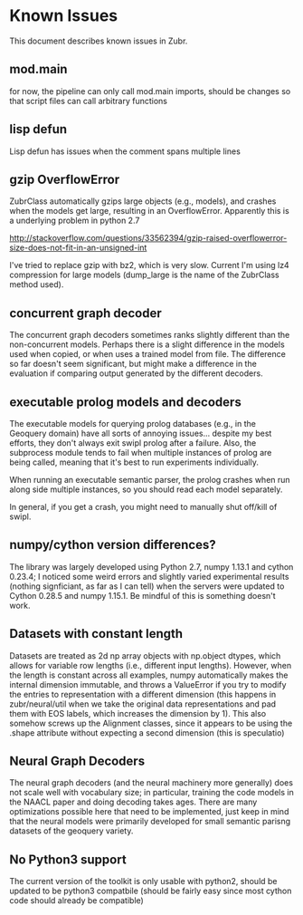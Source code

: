 Known Issues
============

This document describes known issues in Zubr. 

mod.main
----------------------------------

for now, the pipeline can only call mod.main imports, should be changes
so that script files can call arbitrary functions 

lisp defun
------------------------------------
Lisp defun has issues when the comment spans multiple lines

gzip OverflowError
-------------------------------------

ZubrClass automatically gzips large objects (e.g., models), and
crashes when the models get large, resulting in an
OverflowError. Apparently this is a underlying problem in python 2.7 

http://stackoverflow.com/questions/33562394/gzip-raised-overflowerror-size-does-not-fit-in-an-unsigned-int

I've tried to replace gzip with bz2, which is very slow. Current I'm
using lz4 compression for large models (dump_large is the name of the
ZubrClass method used). 

concurrent graph decoder
---------------------------------------
The concurrent graph decoders sometimes ranks slightly different than
the non-concurrent models. Perhaps there is a slight difference in the
models used when copied, or when uses a trained model from file. The
difference so far doesn't seem significant, but might make a
difference in the evaluation if comparing output generated by the
different decoders.

executable prolog models and decoders
----------------------------------------
The executable models for querying prolog databases (e.g., in the
Geoquery domain) have all sorts of annoying issues... despite my best
efforts, they don't always exit swipl prolog after a failure. Also,
the subprocess module tends to fail when multiple instances of prolog
are being called, meaning that it's best to run experiments
individually.

When running an executable semantic parser, the prolog crashes when
run along side multiple instances, so you should read each model
separately.

In general, if you get a crash, you might need to manually shut off/kill of  
swipl. 

numpy/cython version differences?
----------------------------------------
The library was largely developed using Python 2.7, numpy 1.13.1 and
cython 0.23.4; I noticed some weird errors and slightly varied
experimental results (nothing signficiant, as far as I can tell) when
the servers were updated to Cython 0.28.5 and numpy 1.15.1. Be mindful
of this is something doesn't work.

Datasets with constant length
---------------------------------------
Datasets are treated as 2d np array objects with np.object dtypes,
which allows for variable row lengths (i.e., different input
lengths). However, when the length is constant across all examples, numpy automatically
makes the internal dimension immutable, and throws a ValueError if you
try to modify the entries to representation with a different dimension
(this happens in zubr/neural/util when we take the original data
representations and pad them with EOS labels, which increases the
dimension by 1). This also somehow screws up the Alignment classes,
since it appears to be using the .shape attribute without expecting a
second dimension (this is speculatio)

Neural Graph Decoders
-------------------------------------------
The neural graph decoders (and the neural machinery more generally) does 
not scale well with vocabulary size; in particular, training the code
models in the NAACL paper and doing decoding takes ages. There are many
optimizations possible here that need to be implemented, just keep in mind
that the neural models were primarily developed for small semantic parisng datasets
of the geoquery variety.

No Python3 support
------------------------------------------
The current version of the toolkit is only usable with python2, should
be updated to be python3 compatbile (should be fairly easy since most
cython code should already be compatible)
